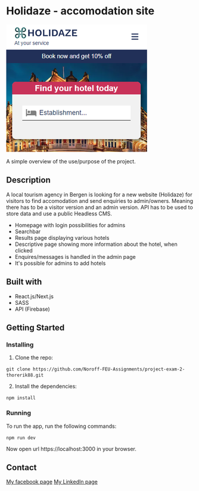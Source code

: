 # Holidaze - accomodation site

![image](/public/holidaze.png)

A simple overview of the use/purpose of the project.

## Description
A local tourism agency in Bergen is looking for a new website (Holidaze) for visitors to find accomodation and send enquiries to admin/owners.
Meaning there has to be a visitor version and an admin version.
API has to be used to store data and use a public Headless CMS.

- Homepage with login possibilities for admins
- Searchbar
- Results page displaying various hotels
- Descriptive page showing more information about the hotel, when clicked
- Enquires/messages is handled in the admin page
- It's possible for admins to add hotels

## Built with
- React.js/Next.js
- SASS
- API (Firebase)

## Getting Started
### Installing

1. Clone the repo:
```
git clone https://github.com/Noroff-FEU-Assignments/project-exam-2-thorerik88.git
```

2. Install the dependencies:
```
npm install
```

### Running
To run the app, run the following commands:
```
npm run dev
```
Now open url https://localhost:3000 in your browser.


## Contact

[My facebook page](https://www.facebook.com/profile.php?id=588541828)
[My LinkedIn page](https://www.linkedin.com/in/thor-erik-st%C3%B8vland-ab4bb993/)
